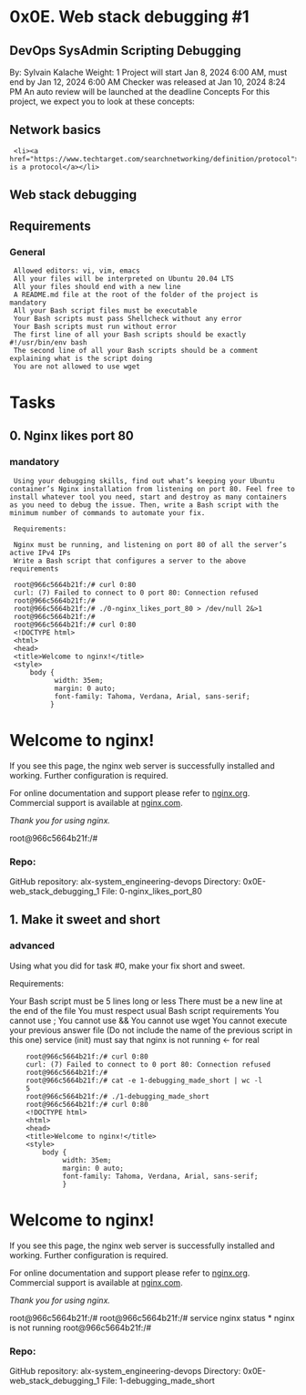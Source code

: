# 0x0E. Web stack debugging #1
## DevOps SysAdmin Scripting Debugging

By: Sylvain Kalache
  Weight: 1
   Project will start Jan 8, 2024 6:00 AM, must end by Jan 12, 2024 6:00 AM
    Checker was released at Jan 10, 2024 8:24 PM
     An auto review will be launched at the deadline
     Concepts
     For this project, we expect you to look at these concepts:

##   Network basics
     <li><a href="https://www.techtarget.com/searchnetworking/definition/protocol">what is a protocol</a></li>
##   Web stack debugging


##  Requirements
### General
     Allowed editors: vi, vim, emacs
     All your files will be interpreted on Ubuntu 20.04 LTS
     All your files should end with a new line
     A README.md file at the root of the folder of the project is mandatory
     All your Bash script files must be executable
     Your Bash scripts must pass Shellcheck without any error
     Your Bash scripts must run without error
     The first line of all your Bash scripts should be exactly #!/usr/bin/env bash
     The second line of all your Bash scripts should be a comment explaining what is the script doing
     You are not allowed to use wget
   
# Tasks
##   0. Nginx likes port 80
###  mandatory
     Using your debugging skills, find out what’s keeping your Ubuntu container’s Nginx installation from listening on port 80. Feel free to install whatever tool you need, start and destroy as many containers as you need to debug the issue. Then, write a Bash script with the minimum number of commands to automate your fix.

     Requirements:

     Nginx must be running, and listening on port 80 of all the server’s active IPv4 IPs
     Write a Bash script that configures a server to the above requirements
     
     root@966c5664b21f:/# curl 0:80
     curl: (7) Failed to connect to 0 port 80: Connection refused
     root@966c5664b21f:/#
     root@966c5664b21f:/# ./0-nginx_likes_port_80 > /dev/null 2&>1
     root@966c5664b21f:/#
     root@966c5664b21f:/# curl 0:80
     <!DOCTYPE html>
     <html>
     <head>
     <title>Welcome to nginx!</title>
     <style>
         body {
               width: 35em;
               margin: 0 auto;
               font-family: Tahoma, Verdana, Arial, sans-serif;
              }
</style>
</head>
<body>
<h1>Welcome to nginx!</h1>
<p>If you see this page, the nginx web server is successfully installed and
working. Further configuration is required.</p>

<p>For online documentation and support please refer to
<a href="http://nginx.org/">nginx.org</a>.<br/>
Commercial support is available at
<a href="http://nginx.com/">nginx.com</a>.</p>

<p><em>Thank you for using nginx.</em></p>
</body>
</html>
root@966c5664b21f:/#


### Repo:

GitHub repository: alx-system_engineering-devops
Directory: 0x0E-web_stack_debugging_1
File: 0-nginx_likes_port_80
   
## 1. Make it sweet and short
### advanced

Using what you did for task #0, make your fix short and sweet.

Requirements:

Your Bash script must be 5 lines long or less
There must be a new line at the end of the file
You must respect usual Bash script requirements
You cannot use ;
You cannot use &&
You cannot use wget
You cannot execute your previous answer file (Do not include the name of the previous script in this one)
        service (init) must say that nginx is not running ← for real
        
        root@966c5664b21f:/# curl 0:80
        curl: (7) Failed to connect to 0 port 80: Connection refused
        root@966c5664b21f:/#
        root@966c5664b21f:/# cat -e 1-debugging_made_short | wc -l
        5
        root@966c5664b21f:/# ./1-debugging_made_short
        root@966c5664b21f:/# curl 0:80
        <!DOCTYPE html>
        <html>
        <head>
        <title>Welcome to nginx!</title>
        <style>
            body {
                 width: 35em;
                 margin: 0 auto;
                 font-family: Tahoma, Verdana, Arial, sans-serif;
                 }
</style>
</head>
<body>
<h1>Welcome to nginx!</h1>
<p>If you see this page, the nginx web server is successfully installed and
working. Further configuration is required.</p>

<p>For online documentation and support please refer to
<a href="http://nginx.org/">nginx.org</a>.<br/>
Commercial support is available at
<a href="http://nginx.com/">nginx.com</a>.</p>

<p><em>Thank you for using nginx.</em></p>
</body>
</html>
root@966c5664b21f:/#
root@966c5664b21f:/# service nginx status
 * nginx is not running
 root@966c5664b21f:/# 

### Repo:

 GitHub repository: alx-system_engineering-devops
 Directory: 0x0E-web_stack_debugging_1
 File: 1-debugging_made_short
    

